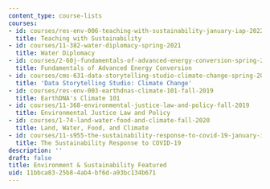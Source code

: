 ```yaml
---
content_type: course-lists
courses:
- id: courses/res-env-006-teaching-with-sustainability-january-iap-2022
  title: Teaching with Sustainability
- id: courses/11-382-water-diplomacy-spring-2021
  title: Water Diplomacy
- id: courses/2-60j-fundamentals-of-advanced-energy-conversion-spring-2020
  title: Fundamentals of Advanced Energy Conversion
- id: courses/cms-631-data-storytelling-studio-climate-change-spring-2017
  title: 'Data Storytelling Studio: Climate Change'
- id: courses/res-env-003-earthdnas-climate-101-fall-2019
  title: EarthDNA's Climate 101
- id: courses/11-368-environmental-justice-law-and-policy-fall-2019
  title: Environmental Justice Law and Policy
- id: courses/1-74-land-water-food-and-climate-fall-2020
  title: Land, Water, Food, and Climate
- id: courses/11-s955-the-sustainability-response-to-covid-19-january-iap-2021
  title: The Sustainability Response to COVID-19
description: ''
draft: false
title: Environment & Sustainability Featured
uid: 11bbca83-25b8-4ab4-bf6d-a93bc134b671
---
```

